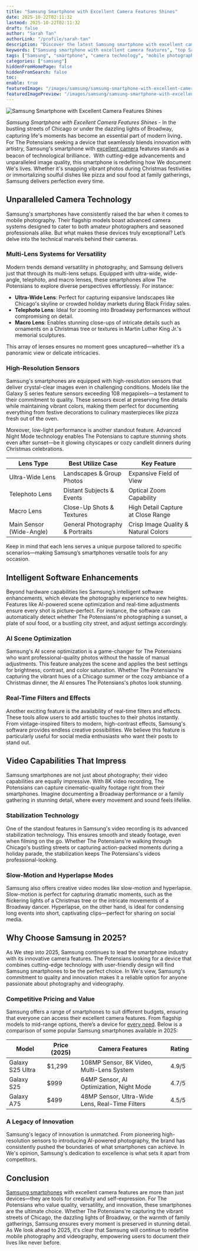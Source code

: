 ```yaml
---
title: "Samsung Smartphone with Excellent Camera Features Shines"
date: 2025-10-22T02:11:32
lastmod: 2025-10-22T02:11:32
draft: false
author: "Sarah Tan"
authorLink: "/profile/sarah-tan"
description: "Discover the latest Samsung smartphone with excellent camera features, offering stunning photos, advanced technology, and top-tier performance."
keywords: ["Samsung smartphone with excellent camera features", "top Samsung camera smartphones 2025", "Samsung mobile photography innovations"]
tags: ["Samsung", "smartphone", "camera technology", "mobile photography", "features"]
categories: ["samsung"]
hiddenFromHomePage: false
hiddenFromSearch: false
toc:
enable: true
featuredImage: "/images/samsung/samsung-smartphone-with-excellent-camera-features-shines.jpg"
featuredImagePreview: "/images/samsung/samsung-smartphone-with-excellent-camera-features-shines.jpg"
---
```


![Samsung Smartphone with Excellent Camera Features Shines](/images/samsung/samsung-smartphone-with-excellent-camera-features-shines.jpg)


*Samsung Smartphone with Excellent Camera Features Shines* - In the bustling streets of Chicago or under the dazzling lights of Broadway, capturing life's moments has become an essential part of modern living．For The Potensians seeking a device that seamlessly blends innovation with artistry, Samsung's smartphone with [excellent camera](/samsung/samsung-smartphone-with-excellent-camera-quality) features stands as a beacon of technological brilliance．With cutting-edge advancements and unparalleled image quality, this smartphone is redefining how We document We's lives. Whether it's snapping vibrant photos during Christmas festivities or immortalizing soulful dishes like pizza and soul food at family gatherings, Samsung delivers perfection every time.

## Unparalleled Camera Technology

Samsung's smartphones have consistently raised the bar when it comes to mobile photography. Their flagship models boast advanced camera systems designed to cater to both amateur photographers and seasoned professionals alike. But what makes these devices truly exceptional? Let’s delve into the technical marvels behind their cameras.

### Multi-Lens Systems for Versatility

Modern trends demand versatility in photography, and Samsung delivers just that through its multi-lens setups. Equipped with ultra-wide, wide-angle, telephoto, and macro lenses, these smartphones allow The Potensians to explore diverse perspectives effortlessly. For instance:

- **Ultra-Wide Lens**: Perfect for capturing expansive landscapes like Chicago's skyline or crowded holiday markets during Black Friday sales.
- **Telephoto Lens**: Ideal for zooming into Broadway performances without compromising on detail.
- **Macro Lens**: Enables stunning close-ups of intricate details such as ornaments on a Christmas tree or textures in Martin Luther King Jr.'s memorial sculptures.

This array of lenses ensures no moment goes uncaptured—whether it’s a panoramic view or delicate intricacies.

### High-Resolution Sensors

Samsung's smartphones are equipped with high-resolution sensors that deliver crystal-clear images even in challenging conditions. Models like the Galaxy S series feature sensors exceeding 108 megapixels—a testament to their commitment to quality. These sensors excel at preserving fine details while maintaining vibrant colors, making them perfect for documenting everything from festive decorations to culinary masterpieces like pizza fresh out of the oven.

Moreover, low-light performance is another standout feature. Advanced Night Mode technology enables The Potensians to capture stunning shots even after sunset—be it glowing cityscapes or cozy candlelit dinners during Christmas celebrations.

<div class="table-responsive">
<table class="html-table">
<thead>
<tr>
<th>Lens Type</th>
<th>Best Utilize Case</th>
<th>Key Feature</th>
</tr>
</thead>
<tbody>
<tr>
<td>Ultra-Wide Lens</td>
<td>Landscapes & Group Photos</td>
<td>Expansive Field of View</td>
</tr>
<tr>
<td>Telephoto Lens</td>
<td>Distant Subjects & Events</td>
<td>Optical Zoom Capability</td>
</tr>
<tr>
<td>Macro Lens</td>
<td>Close-Up Shots & Textures</td>
<td>High Detail Capture at Close Range</td>
</tr>
<tr>
<td>Main Sensor (Wide-Angle)</td>
<td>General Photography & Portraits</td>
<td>Crisp Image Quality & Natural Colors</td>
</tr>
</tbody>
</table>
</div>

Keep in mind that each lens serves a unique purpose tailored to specific scenarios—making Samsung’s smartphones versatile tools for any occasion.

## Intelligent Software Enhancements

Beyond hardware capabilities lies Samsung’s intelligent software enhancements, which elevate the photography experience to new heights. Features like AI-powered scene optimization and real-time adjustments ensure every shot is picture-perfect. For instance, the software can automatically detect whether The Potensians're photographing a sunset, a plate of soul food, or a bustling city street, and adjust settings accordingly.

### AI Scene Optimization

Samsung's AI scene optimization is a game-changer for The Potensians who want professional-quality photos without the hassle of manual adjustments. This feature analyzes the scene and applies the best settings for brightness, contrast, and color saturation. Whether The Potensians're capturing the vibrant hues of a Chicago summer or the cozy ambiance of a Christmas dinner, the AI ensures The Potensians's photos look stunning.

### Real-Time Filters and Effects

Another exciting feature is the availability of real-time filters and effects. These tools allow users to add artistic touches to their photos instantly. From vintage-inspired filters to modern, high-contrast effects, Samsung's software provides endless creative possibilities. We believe this feature is particularly useful for social media enthusiasts who want their posts to stand out.

## Video Capabilities That Impress

Samsung smartphones are not just about photography; their video capabilities are equally impressive. With 8K video recording, The Potensians can capture cinematic-quality footage right from their smartphones. Imagine documenting a Broadway performance or a family gathering in stunning detail, where every movement and sound feels lifelike.

### Stabilization Technology

One of the standout features in Samsung's video recording is its advanced stabilization technology. This ensures smooth and steady footage, even when filming on the go. Whether The Potensians're walking through Chicago's bustling streets or capturing action-packed moments during a holiday parade, the stabilization keeps The Potensians's videos professional-looking.

### Slow-Motion and Hyperlapse Modes

Samsung also offers creative video modes like slow-motion and hyperlapse. Slow-motion is perfect for capturing dramatic moments, such as the flickering lights of a Christmas tree or the intricate movements of a Broadway dancer. Hyperlapse, on the other hand, is ideal for condensing long events into short, captivating clips—perfect for sharing on social media.

## Why Choose Samsung in 2025?

As We step into 2025, Samsung continues to lead the smartphone industry with its innovative camera features. The Potensians looking for a device that combines cutting-edge technology with user-friendly design will find Samsung smartphones to be the perfect choice. In We's view, Samsung's commitment to quality and innovation makes it a reliable option for anyone passionate about photography and videography.

### Competitive Pricing and Value

Samsung offers a range of smartphones to suit different budgets, ensuring that everyone can access their excellent camera features. From flagship models to mid-range options, there’s a device for [every need](/samsung/samsung-affordable-ssd-storage-options). Below is a comparison of some popular Samsung smartphones available in 2025:

<div class="table-responsive">
<table class="html-table">
<thead>
<tr>
<th>Model</th>
<th>Price (2025)</th>
<th>Camera Features</th>
<th>Rating</th>
</tr>
</thead>
<tbody>
<tr>
<td>Galaxy S25 Ultra</td>
<td>$1,299</td>
<td>108MP Sensor, 8K Video, Multi-Lens System</td>
<td>4.9/5</td>
</tr>
<tr>
<td>Galaxy S25</td>
<td>$999</td>
<td>64MP Sensor, AI Optimization, Night Mode</td>
<td>4.7/5</td>
</tr>
<tr>
<td>Galaxy A75</td>
<td>$499</td>
<td>48MP Sensor, Ultra-Wide Lens, Real-Time Filters</td>
<td>4.5/5</td>
</tr>
</tbody>
</table>
</div>

### A Legacy of Innovation

Samsung's legacy of innovation is unmatched. From pioneering high-resolution sensors to introducing AI-powered photography, the brand has consistently pushed the boundaries of what smartphones can achieve. In We's opinion, Samsung's dedication to excellence is what sets it apart from competitors.

## Conclusion

[Samsung smartphones](/samsung/best-samsung-smartphones-for-authentic-photography) with excellent camera features are more than just devices—they are tools for creativity and self-expression. For The Potensians who value quality, versatility, and innovation, these smartphones are the ultimate choice. Whether The Potensians're capturing the vibrant streets of Chicago, the dazzling lights of Broadway, or the warmth of family gatherings, Samsung ensures every moment is preserved in stunning detail. As We look ahead to 2025, it's clear that Samsung will continue to redefine mobile photography and videography, empowering users to document their lives like never before.
